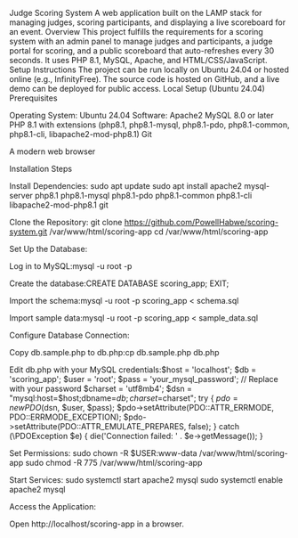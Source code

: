 Judge Scoring System
A web application built on the LAMP stack for managing judges, scoring participants, and displaying a live scoreboard for an event.
Overview
This project fulfills the requirements for a scoring system with an admin panel to manage judges and participants, a judge portal for scoring, and a public scoreboard that auto-refreshes every 30 seconds. It uses PHP 8.1, MySQL, Apache, and HTML/CSS/JavaScript.
Setup Instructions
The project can be run locally on Ubuntu 24.04 or hosted online (e.g., InfinityFree). The source code is hosted on GitHub, and a live demo can be deployed for public access.
Local Setup (Ubuntu 24.04)
Prerequisites

Operating System: Ubuntu 24.04
Software:
Apache2
MySQL 8.0 or later
PHP 8.1 with extensions (php8.1, php8.1-mysql, php8.1-pdo, php8.1-common, php8.1-cli, libapache2-mod-php8.1)
Git


A modern web browser

Installation Steps

Install Dependencies:
sudo apt update
sudo apt install apache2 mysql-server php8.1 php8.1-mysql php8.1-pdo php8.1-common php8.1-cli libapache2-mod-php8.1 git


Clone the Repository:
git clone https://github.com/PowellHabwe/scoring-system.git /var/www/html/scoring-app
cd /var/www/html/scoring-app


Set Up the Database:

Log in to MySQL:mysql -u root -p


Create the database:CREATE DATABASE scoring_app;
EXIT;


Import the schema:mysql -u root -p scoring_app < schema.sql


Import sample data:mysql -u root -p scoring_app < sample_data.sql




Configure Database Connection:

Copy db.sample.php to db.php:cp db.sample.php db.php


Edit db.php with your MySQL credentials:$host = 'localhost';
$db   = 'scoring_app';
$user = 'root';
$pass = 'your_mysql_password'; // Replace with your password
$charset = 'utf8mb4';
$dsn = "mysql:host=$host;dbname=$db;charset=$charset";
try {
    $pdo = new PDO($dsn, $user, $pass);
    $pdo->setAttribute(PDO::ATTR_ERRMODE, PDO::ERRMODE_EXCEPTION);
    $pdo->setAttribute(PDO::ATTR_EMULATE_PREPARES, false);
} catch (\PDOException $e) {
    die('Connection failed: ' . $e->getMessage());
}




Set Permissions:
sudo chown -R $USER:www-data /var/www/html/scoring-app
sudo chmod -R 775 /var/www/html/scoring-app


Start Services:
sudo systemctl start apache2 mysql
sudo systemctl enable apache2 mysql


Access the Application:

Open http://localhost/scoring-app in a browser.



